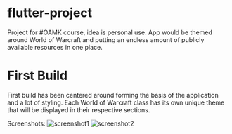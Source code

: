 # flutter-project

Project for #OAMK course, idea is personal use. App would be themed around World of Warcraft and putting an endless amount of publicly available resources in one place. 

# First Build 

First build has been centered around forming the basis of the application and a lot of styling. Each World of Warcraft class has its own unique theme that will be displayed in their respective sections. 

Screenshots:
![screenshot1](https://user-images.githubusercontent.com/34029672/96116650-7bb07080-0ef1-11eb-9fb9-8b9dd82f8ee6.png)
![screenshot2](https://user-images.githubusercontent.com/34029672/96116857-cdf19180-0ef1-11eb-9e2c-e6c1e8c700a2.png)

